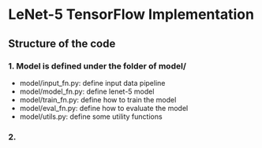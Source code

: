 # LeNet-5 TensorFlow Implementation

## Structure of the code
### 1. Model is defined under the folder of model/
* model/input_fn.py: define input data pipeline
* model/model_fn.py: define lenet-5 model
* model/train_fn.py: define how to train the model
* model/eval_fn.py: define how to evaluate the model
* model/utils.py: define some utility functions

### 2. 
